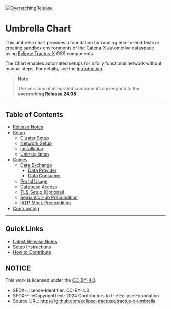 [![OverarchingRelease](https://img.shields.io/badge/Release_24.08-blue)](https://github.com/eclipse-tractusx/tractus-x-release/blob/24.08/CHANGELOG.md#2408---2024-08-05)

# Umbrella Chart

This umbrella chart provides a foundation for running end-to-end tests or creating sandbox environments of the [Catena-X](https://catena-x.net/en/) automotive dataspace using [Eclipse Tractus-X](https://projects.eclipse.org/projects/automotive.tractusx) OSS components.

The Chart enables automated setups for a fully functional network without manual steps. For details, see the [introduction](docs/introduction.md).

> **Note**
> 
> The versions of integrated components correspond to the **overarching [Release 24.08](https://github.com/eclipse-tractusx/tractus-x-release/blob/24.08/CHANGELOG.md#2408---2024-08-05)** .
---

## **Table of Contents**
- [Release Notes](docs/release-notes)
- [Setup](docs/setup)
  - [Cluster Setup](docs/setup/cluster-setup.md)
  - [Network Setup](docs/setup/network-setup)
  - [Installation](docs/setup/installation.md)
  - [Uninstallation](docs/setup/uninstallation.md)
- [Guides](docs/guides)
  - [Data Exchange](docs/guides/data-exchange.md)
      - [Data Provider](docs/guides/data-exchange/provide-data.md)
      - [Data Consumer](docs/guides/data-exchange/consume-data.md)
  - [Portal Usage](docs/guides/portal-usage.md)
  - [Database Access](docs/guides/database-access.md)
  - [TLS Setup (Optional)](docs/guides/tls-setup.md)
  - [Semantic Hub Precondition](docs/guides/semantic-hub.md)
  - [IATP Mock Precondition](docs/guides/iatp-mock.md)
- [Contributing](docs/contributing.md)

---

## **Quick Links**
- [Latest Release Notes](docs/release-notes/R24.05.md)
- [Setup Instructions](docs/setup)
- [How to Contribute](docs/contributing.md)

## NOTICE

This work is licensed under the [CC-BY-4.0](https://www.apache.org/licenses/LICENSE-2.0).

* SPDX-License-Identifier: CC-BY-4.0
* SPDX-FileCopyrightText: 2024 Contributors to the Eclipse Foundation
* Source URL: <https://github.com/eclipse-tractusx/tractus-x-umbrella>
